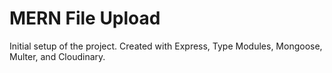 # MERN File Upload

Initial setup of the project.
Created with Express, Type Modules,
Mongoose, Multer, and Cloudinary.



